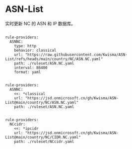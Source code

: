 
# ASN-List

实时更新 NC 的 ASN 和 IP 数据库。

<pre><code class="language-javascript">
rule-providers:
  ASNNC:
    type: http
    behavior: classical
    url: "https://raw.githubusercontent.com/Kwisma/ASN-List/refs/heads/main/country/NC/ASN.NC.yaml"
    path: ./ruleset/ASN.NC.yaml
    interval: 86400
    format: yaml
</code></pre>

<pre><code class="language-javascript">
rule-providers:
  ASNNC:
    <<: *classical
    url: "https://jsd.onmicrosoft.cn/gh/Kwisma/ASN-List@main/country/NC/ASN.NC.yaml"
    path: ./ruleset/ASN.NC.yaml
</code></pre>

<pre><code class="language-javascript">
rule-providers:
  NCcidr:
    <<: *ipcidr
    url: "https://jsd.onmicrosoft.cn/gh/Kwisma/ASN-List@main/country/NC/CIDR.NC.yaml"
    path: ./ruleset/NCcidr.yaml
</code></pre>